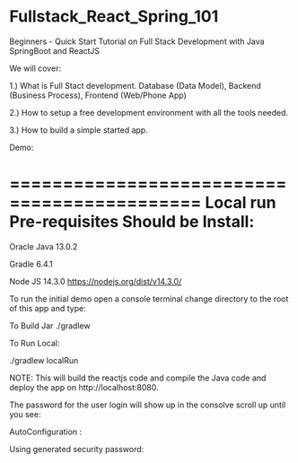 # Fullstack_React_Spring_101

Beginners - Quick Start Tutorial on Full Stack Development with Java SpringBoot and ReactJS

We will cover:

1.) What is Full Stact development.  Database (Data Model), Backend (Business Process), Frontend (Web/Phone App)

2.) How to setup a free development environment with all the tools needed.

3.) How to build a simple started app.


Demo:

============================================
Local run Pre-requisites Should be Install:
============================================

Oracle Java 13.0.2

Gradle 6.4.1

Node JS 14.3.0
https://nodejs.org/dist/v14.3.0/


 To run the initial demo open a console terminal change directory to the root of this app and type:

To Build Jar
./gradlew 

To Run Local:

./gradlew localRun

NOTE: This will build the reactjs code and compile the Java code and deploy the app on http://localhost:8080.

The password for the user login will show up in the consolve scroll up until you see: 

AutoConfiguration : 

Using generated security password: <Copy this password to login as user>

